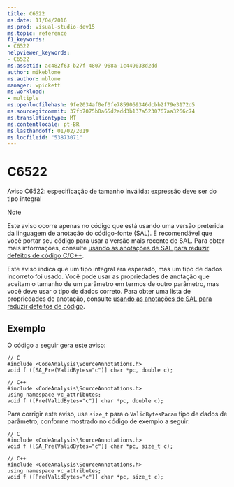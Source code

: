 ```yaml
---
title: C6522
ms.date: 11/04/2016
ms.prod: visual-studio-dev15
ms.topic: reference
f1_keywords:
- C6522
helpviewer_keywords:
- C6522
ms.assetid: ac482f63-b27f-4807-968a-1c449033d2dd
author: mikeblome
ms.author: mblome
manager: wpickett
ms.workload:
- multiple
ms.openlocfilehash: 9fe2034af0ef0fe7859069346dcbb2f79e3172d5
ms.sourcegitcommit: 37fb7075b0a65d2add3b137a5230767aa3266c74
ms.translationtype: MT
ms.contentlocale: pt-BR
ms.lasthandoff: 01/02/2019
ms.locfileid: "53873071"
---
```

# <a name="c6522"></a>C6522
Aviso C6522: especificação de tamanho inválida: expressão deve ser do tipo integral

> [!NOTE]
>  Este aviso ocorre apenas no código que está usando uma versão preterida da linguagem de anotação do código-fonte (SAL). É recomendável que você portar seu código para usar a versão mais recente de SAL. Para obter mais informações, consulte [usando as anotações de SAL para reduzir defeitos de código C/C++](../code-quality/using-sal-annotations-to-reduce-c-cpp-code-defects.md).

 Este aviso indica que um tipo integral era esperado, mas um tipo de dados incorreto foi usado. Você pode usar as propriedades de anotação que aceitam o tamanho de um parâmetro em termos de outro parâmetro, mas você deve usar o tipo de dados correto. Para obter uma lista de propriedades de anotação, consulte [usando as anotações de SAL para reduzir defeitos de código](using-sal-annotations-to-reduce-c-cpp-code-defects.md).

## <a name="example"></a>Exemplo
 O código a seguir gera este aviso:

```
// C
#include <CodeAnalysis\SourceAnnotations.h>
void f ([SA_Pre(ValidBytes="c")] char *pc, double c);

// C++
#include <CodeAnalysis\SourceAnnotations.h>
using namespace vc_attributes;
void f ([Pre(ValidBytes="c")] char *pc, double c);
```

 Para corrigir este aviso, use `size_t` para o `ValidBytesParam` tipo de dados de parâmetro, conforme mostrado no código de exemplo a seguir:

```
// C
#include <CodeAnalysis\SourceAnnotations.h>
void f ([SA_Pre(ValidBytes="c")] char *pc, size_t c);

// C++
#include <CodeAnalysis\SourceAnnotations.h>
using namespace vc_attributes;
void f ([Pre(ValidBytes="c")] char *pc, size_t c);
```